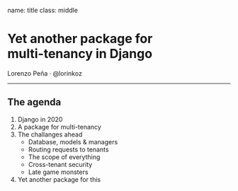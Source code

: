 name: title
class: middle

# Yet another package for<br/>multi-tenancy in Django

Lorenzo Peña &middot; @lorinkoz

---

## The agenda

1. Django in 2020
2. A package for multi-tenancy
3. The challanges ahead
    - Database, models & managers
    - Routing requests to tenants
    - The scope of everything
    - Cross-tenant security
    - Late game monsters
4. Yet another package for this
